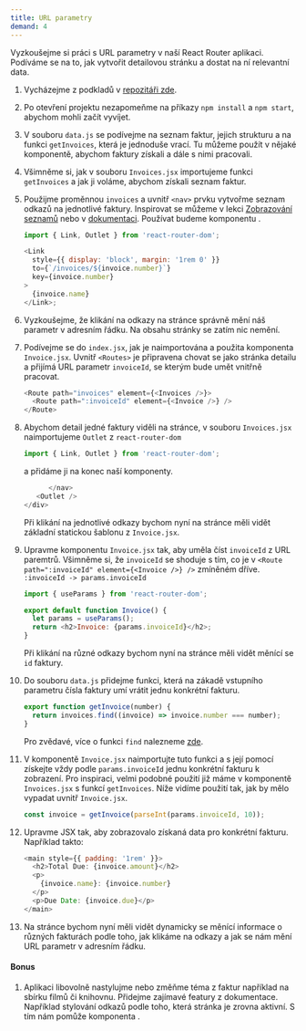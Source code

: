```yaml
---
title: URL parametry
demand: 4
---
```


Vyzkoušejme si práci s URL parametry v naší React Router aplikaci. Podíváme se na to, jak vytvořit detailovou stránku a dostat na ní relevantní data.

1. Vycházejme z podkladů v [repozitáři zde](https://github.com/Czechitas-podklady-WEB/Cviceni-React-Router).
1. Po otevření projektu nezapomeňme na příkazy `npm install` a `npm start`, abychom mohli začít vyvíjet.
1. V souboru `data.js` se podívejme na seznam faktur, jejich strukturu a na funkci `getInvoices`, která je jednoduše vrací. Tu můžeme použít v nějaké komponentě, abychom faktury získali a dále s nimi pracovali.
1. Všimněme si, jak v souboru `Invoices.jsx` importujeme funkci `getInvoices` a jak ji voláme, abychom získali seznam faktur.
1. Použijme proměnnou `invoices` a uvnitř `<nav>` prvku vytvořme seznam odkazů na jednotlivé faktury. Inspirovat se můžeme v lekci [Zobrazování seznamů](https://stage.kodim.cz/kurzy/daweb/react/seznamy/seznamy-v-jsx) nebo v [dokumentaci](https://reactrouter.com/docs/en/v6/getting-started/tutorial#listing-the-invoices). Používat budeme komponentu [<Link>](https://reactrouter.com/docs/en/v6/components/link).

   ```js
   import { Link, Outlet } from 'react-router-dom';

   <Link
     style={{ display: 'block', margin: '1rem 0' }}
     to={`/invoices/${invoice.number}`}
     key={invoice.number}
   >
     {invoice.name}
   </Link>;
   ```

1. Vyzkoušejme, že klikání na odkazy na stránce správně mění náš parametr v adresním řádku. Na obsahu stránky se zatím nic nemění.
1. Podívejme se do `index.jsx`, jak je naimportována a použita komponenta `Invoice.jsx`. Uvnitř `<Routes>` je připravena chovat se jako stránka detailu a přijímá URL parametr `invoiceId`, se kterým bude umět vnitřně pracovat.
   ```js
   <Route path="invoices" element={<Invoices />}>
     <Route path=":invoiceId" element={<Invoice />} />
   </Route>
   ```
1. Abychom detail jedné faktury viděli na stránce, v souboru `Invoices.jsx` naimportujeme `Outlet` z `react-router-dom`
   ```js
   import { Link, Outlet } from 'react-router-dom';
   ```
   a přidáme ji na konec naší komponenty.
   ```js
         </nav>
      <Outlet />
   </div>
   ```
   Při klikání na jednotlivé odkazy bychom nyní na stránce měli vidět základní statickou šablonu z `Invoice.jsx`.
1. Upravme komponentu `Invoice.jsx` tak, aby uměla číst `invoiceId` z URL paremtrů. Všimněme si, že `invoiceId` se shoduje s tím, co je v `<Route path=":invoiceId" element={<Invoice />} />` zmíněném dříve. `:invoiceId -> params.invoiceId`

   ```js
   import { useParams } from 'react-router-dom';

   export default function Invoice() {
     let params = useParams();
     return <h2>Invoice: {params.invoiceId}</h2>;
   }
   ```

   Při klikání na různé odkazy bychom nyní na stránce měli vidět měnící se `id` faktury.

1. Do souboru `data.js` přidejme funkci, která na zákadě vstupního parametru čísla faktury umí vrátit jednu konkrétní fakturu.
   ```js
   export function getInvoice(number) {
     return invoices.find((invoice) => invoice.number === number);
   }
   ```
   Pro zvědavé, více o funkci `find` nalezneme [zde](https://developer.mozilla.org/en-US/docs/Web/JavaScript/Reference/Global_Objects/Array/find).
1. V komponentě `Invoice.jsx` naimportujte tuto funkci a s její pomocí získejte vždy podle `params.invoiceId` jednu konkrétní fakturu k zobrazení. Pro inspiraci, velmi podobné použití již máme v komponentě `Invoices.jsx` s funkcí `getInvoices`. Níže vidíme použití tak, jak by mělo vypadat uvnitř `Invoice.jsx`.
   ```js
   const invoice = getInvoice(parseInt(params.invoiceId, 10));
   ```
1. Upravme JSX tak, aby zobrazovalo získaná data pro konkrétní fakturu. Například takto:
   ```js
   <main style={{ padding: '1rem' }}>
     <h2>Total Due: {invoice.amount}</h2>
     <p>
       {invoice.name}: {invoice.number}
     </p>
     <p>Due Date: {invoice.due}</p>
   </main>
   ```
1. Na stránce bychom nyní měli vidět dynamicky se měnící informace o různých fakturách podle toho, jak klikáme na odkazy a jak se nám mění URL parametr v adresním řádku.

#### Bonus

1. Aplikaci libovolně nastylujme nebo změňme téma z faktur například na sbírku filmů či knihovnu. Přidejme zajímavé featury z dokumentace. Například stylování odkazů podle toho, která stránka je zrovna aktivní. S tím nám pomůže komponenta [<NavLink>](https://reactrouter.com/docs/en/v6/getting-started/tutorial#active-links).
